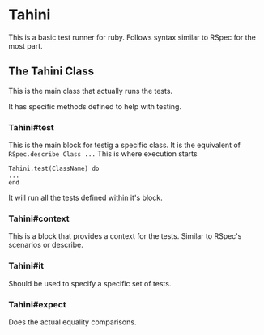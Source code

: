 # Tahini
This is a basic test runner for ruby. Follows syntax similar to RSpec for the most part. 

## The Tahini Class
This is the main class that actually runs the tests. 

It has specific methods defined to help with testing.

### Tahini#test
This is the main block for testig a specific class. It is the equivalent of `RSpec.describe Class ...` This is where execution starts

```
Tahini.test(ClassName) do
...
end
```

It will run all the tests defined within it's block.

### Tahini#context
This is a block that provides a context for the tests. Similar to RSpec's scenarios or describe. 

### Tahini#it
Should be used to specify a specific set of tests. 

### Tahini#expect
Does the actual equality comparisons. 